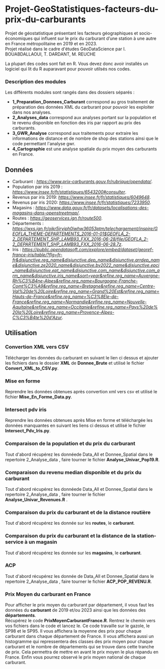 # Projet-GeoStatistiques-facteurs-du-prix-du-carburants
Projet de géostatistique présentant les facteurs géographiques et socio-économiques qui influent sur le prix du carburant d’une station à une autre en France métropolitaine en 2019 et en 2023.    
Projet réalisé dans le cadre d'études GéoDataScience par I. BOUABDALLAOUI, T. DARDANT, M. REUCHE  

La plupart des codes sont fait en R. Vous devez donc avoir installés un logiciel qui lit du R auparavant pour pouvoir utilsés nos codes.  

### Description des modules
Les différents modules sont rangés dans des dossiers séparés :  
* **1_Preparation_Donnees_Carburant** correspond au gros traitement de préparation des données XML du carburant pour pouvoir les exploiter dans nos analyses.   
* **2_Analyses_data** correspond aux analyses portant sur la population et le revenu disponible en fonction des iris par rapport au prix des carburants.  
* **3_GWR_Analyse** correspond aux traitements pour extraire les informations de distance et de nombre de shop des stations ainsi que le code permettant l'analyse gwr.  
* **4_Cartographie** est une analyse spatiale du prix moyen des carburants en France.

## Données
* Carburant : _https://www.prix-carburants.gouv.fr/rubrique/opendata/_.  
* Population par iris 2019 : _https://www.insee.fr/fr/statistiques/6543200#consulter_.  
* Revenus par iris 2019: _https://www.insee.fr/fr/statistiques/6049648_.  
* Revenus par iris 2020: _https://www.insee.fr/fr/statistiques/7233950_.  
* Magasins : _https://www.data.gouv.fr/fr/datasets/localisations-des-magasins-dans-openstreetmap/_.  
* Routes : _https://geoservices.ign.fr/route500_.  
* Départements : _https://wxs.ign.fr/oikr5jryiph0iwhw36053ptm/telechargement/inspire/GEOFLA_THEME-DEPARTEMENTS_2016-01-01$GEOFLA_2-2_DEPARTEMENT_SHP_LAMB93_FXX_2016-06-28/file/GEOFLA_2-2_DEPARTEMENT_SHP_LAMB93_FXX_2016-06-28.7z_.  
* Iris : _https://public.opendatasoft.com/explore/embed/dataset/georef-france-iris/table/?flg=fr-fr&disjunctive.reg_name&disjunctive.dep_name&disjunctive.arrdep_name&disjunctive.ze2020_name&disjunctive.bv2022_name&disjunctive.epci_name&disjunctive.ept_name&disjunctive.com_name&disjunctive.com_arm_name&disjunctive.iris_name&sort=year&refine.reg_name=Auvergne-Rh%C3%B4ne-Alpes&refine.reg_name=Bourgogne-Franche-Comt%C3%A9&refine.reg_name=Bretagne&refine.reg_name=Centre-Val%20de%20Loire&refine.reg_name=Grand%20Est&refine.reg_name=Hauts-de-France&refine.reg_name=%C3%8Ele-de-France&refine.reg_name=Normandie&refine.reg_name=Nouvelle-Aquitaine&refine.reg_name=Occitanie&refine.reg_name=Pays%20de%20la%20Loire&refine.reg_name=Provence-Alpes-C%C3%B4te%20d'Azur_.  

## Utilisation 

### Convertion XML vers CSV
Télécharger les données du carburant en suivant le lien ci dessus et ajouter les fichiers dans le dossier **XML** de **Donnee_Brute** et utilisé le fichier **Convert_XML_to_CSV.py**.

### Mise en forme 
Reprendre les données obtenues après convertion xml vers csv et utilisé le fichier **Mise_En_Forme_Data.py**.

### Intersect pdv iris
Reprendre les données obtenues après Mise en forme et téléchargée les données manquantes en suivant les liens ci dessus et utilisé le fichier **Intersect_Pdv_Iris.py**.

### Comparaison de la population et du prix du carburant
Tout d'abord récupérez les donnéede Data_All et Donnee_Spatial dans le repertoire 2_Analyse_data , faire tourner le fichier **Analyse_Univar_Pop19.R**.  

### Comparaison du revenu median disponible et du prix du carburant
Tout d'abord récupérez les donnéede Data_All et Donnee_Spatial dans le repertoire 2_Analyse_data , faire tourner le fichier **Analyse_Univar_Revenues.R** .


### Comparaison du prix du carburant et de la distance routière 
Tout d'abord récupérez les donnée sur les **routes**, le **carburant**.  


### Comparaison du prix du carburant et la distance de la station-service à un magasin 
Tout d'abord récupérez les donnée sur les **magasins**, le **carburant**.   

### ACP
Tout d'abord récupérez les donnée de Data_All et Donnee_Spatial dans le repertoire 2_Analyse_data  , faire tourner le fichier **ACP_POP_REVENU.R**.  

### Prix Moyen du carburant en France
Pour afficher le prix moyen du carburant par département, il vous faut les données du **carburant** de 2019 et/ou 2023 ainsi que les données des **départements**.  
Récupérez le code **PrixMoyenCarburantFrance.R**. Rentrez le chemin vers vos fichiers dans le code et lancez le. Ce code travaille sur le gazole, le SP98 et le SP95. Il vous affichera la moyenne des prix pour chaque carburant dans chaque département de France. Il vous affichera aussi un histogramme qui repressentera des classes des prix moyen pour chaque carburant et le nombre de départements qui se trouve dans cette tranche de prix. Cela permettra de mettre en avant le prix moyen le plus répandu en France. Enfin vous pourrez observé le prix moyen national de chaque carburant.   




